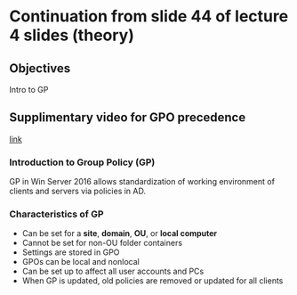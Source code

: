 # Continuation from slide 44 of lecture 4 slides (theory)  

## Objectives
Intro to GP  

## Supplimentary video for GPO precedence
[link](https://www.youtube.com/watch?v=orQns7K-brM)

### Introduction to Group Policy  (GP)  

GP in Win Server 2016 allows standardization of working environment of clients and servers via policies in AD.

### Characteristics of GP

* Can be set for a <b>site</b>, <b>domain</b>, <b>OU</b>, or <b>local computer</b>
* Cannot be set for non-OU folder containers
* Settings are stored in GPO
* GPOs can be local and nonlocal
* Can be set up to affect all user accounts and PCs
* When GP is updated, old policies are removed or updated for all clients